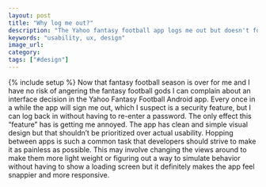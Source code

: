 ```yaml
---
layout: post
title: "Why log me out?"
description: "The Yahoo fantasy football app logs me out but doesn't force me to enter a password to log back in. What's the point?"
keywords: "usability, ux, design"
image_url:
category:
tags: ["#design"]
---
```

{% include setup %}
Now that fantasy football season is over for me and I have no risk of angering the fantasy football gods I can complain about an interface decision in the Yahoo Fantasy Football Android app. Every once in a while the app will sign me out, which I suspect is a security feature, but I can log back in without having to re-enter a password. The only effect this “feature” has is getting me annoyed. The app has clean and simple visual design but that shouldn’t be prioritized over actual usability. Hopping between apps is such a common task that developers should strive to make it as painless as possible. This may involve changing the views around to make them more light weight or figuring out a way to simulate behavior without having to show a loading screen but it definitely makes the app feel snappier and more responsive.
